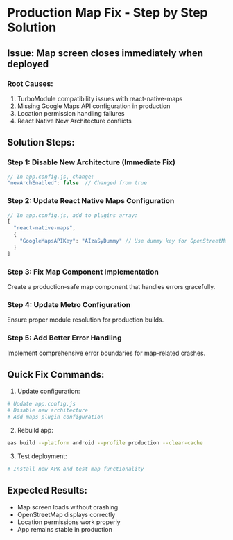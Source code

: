 # Production Map Fix - Step by Step Solution

## Issue: Map screen closes immediately when deployed

### Root Causes:
1. TurboModule compatibility issues with react-native-maps
2. Missing Google Maps API configuration in production
3. Location permission handling failures
4. React Native New Architecture conflicts

## Solution Steps:

### Step 1: Disable New Architecture (Immediate Fix)
```javascript
// In app.config.js, change:
"newArchEnabled": false  // Changed from true
```

### Step 2: Update React Native Maps Configuration
```javascript
// In app.config.js, add to plugins array:
[
  "react-native-maps",
  {
    "GoogleMapsAPIKey": "AIzaSyDummy" // Use dummy key for OpenStreetMap
  }
]
```

### Step 3: Fix Map Component Implementation
Create a production-safe map component that handles errors gracefully.

### Step 4: Update Metro Configuration
Ensure proper module resolution for production builds.

### Step 5: Add Better Error Handling
Implement comprehensive error boundaries for map-related crashes.

## Quick Fix Commands:

1. Update configuration:
```bash
# Update app.config.js
# Disable new architecture
# Add maps plugin configuration
```

2. Rebuild app:
```bash
eas build --platform android --profile production --clear-cache
```

3. Test deployment:
```bash
# Install new APK and test map functionality
```

## Expected Results:
- Map screen loads without crashing
- OpenStreetMap displays correctly
- Location permissions work properly
- App remains stable in production
